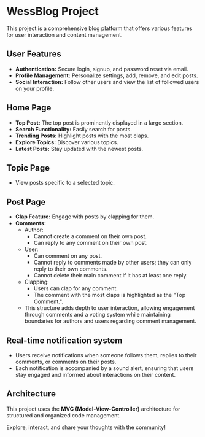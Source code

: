 # WessBlog Project

This project is a comprehensive blog platform that offers various features for user interaction and content management.

## User Features
- **Authentication:** Secure login, signup, and password reset via email.
- **Profile Management:** Personalize settings, add, remove, and edit posts.
- **Social Interaction:** Follow other users and view the list of followed users on your profile.

## Home Page
- **Top Post:** The top post is prominently displayed in a large section.
- **Search Functionality:** Easily search for posts.
- **Trending Posts:** Highlight posts with the most claps.
- **Explore Topics:** Discover various topics.
- **Latest Posts:** Stay updated with the newest posts.

## Topic Page
- View posts specific to a selected topic.

## Post Page
- **Clap Feature:** Engage with posts by clapping for them.
- **Comments:**
  - Author: 
    - Cannot create a comment on their own post.
    - Can reply to any comment on their own post.
  - User:
    - Can comment on any post.
    - Cannot reply to comments made by other users; they can only reply to their own comments.
    - Cannot delete their main comment if it has at least one reply.
  - Clapping:
    - Users can clap for any comment.
    - The comment with the most claps is highlighted as the "Top Comment.".
  - This structure adds depth to user interaction, allowing engagement through comments and a voting system while maintaining boundaries for authors and users regarding comment management.
 
## Real-time notification system
- Users receive notifications when someone follows them, replies to their comments, or comments on their posts.
- Each notification is accompanied by a sound alert, ensuring that users stay engaged and informed about interactions on their content.

## Architecture
This project uses the **MVC (Model-View-Controller)** architecture for structured and organized code management.

Explore, interact, and share your thoughts with the community!
